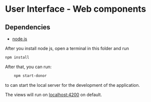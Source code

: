 # User Interface - Web components

## Dependencies

+ [node.js](https://nodejs.org/en/)

After you install node js, open a terminal in this folder and run

```javascript
npm install
```

After that, you can run:

```bash
    npm start-donor
```

to can start the local server for the development of the application.

The views will run on [localhost:4200](localhost:4200) on default.
